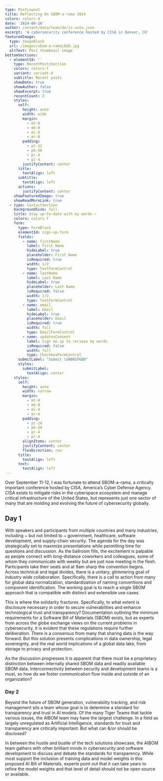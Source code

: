 ```yaml
---
type: PostLayout
title: Reflecting On SBOM-a-rama 2024
colors: colors-d
date: '2024-09-16'
author: content/data/team/doris-soto.json
excerpt: 'A cybersecurity conference hosted by CISA in Denver, CO'
featuredImage:
  type: ImageBlock
  url: /images/sbom-a-ramaLOGO.jpg
  altText: Post thumbnail image
bottomSections:
  - elementId: ''
    type: RecentPostsSection
    colors: colors-f
    variant: variant-d
    subtitle: Recent posts
    showDate: true
    showAuthor: false
    showExcerpt: true
    recentCount: 2
    styles:
      self:
        height: auto
        width: wide
        margin:
          - mt-0
          - mb-0
          - ml-0
          - mr-0
        padding:
          - pt-12
          - pb-56
          - pr-4
          - pl-4
        justifyContent: center
      title:
        textAlign: left
      subtitle:
        textAlign: left
      actions:
        justifyContent: center
    showFeaturedImage: true
    showReadMoreLink: true
  - type: ContactSection
    backgroundSize: full
    title: Stay up-to-date with my words ✍️
    colors: colors-f
    form:
      type: FormBlock
      elementId: sign-up-form
      fields:
        - name: firstName
          label: First Name
          hideLabel: true
          placeholder: First Name
          isRequired: true
          width: 1/2
          type: TextFormControl
        - name: lastName
          label: Last Name
          hideLabel: true
          placeholder: Last Name
          isRequired: false
          width: 1/2
          type: TextFormControl
        - name: email
          label: Email
          hideLabel: true
          placeholder: Email
          isRequired: true
          width: full
          type: EmailFormControl
        - name: updatesConsent
          label: Sign me up to recieve my words
          isRequired: false
          width: full
          type: CheckboxFormControl
      submitLabel: "Submit \U0001F680"
      styles:
        submitLabel:
          textAlign: center
    styles:
      self:
        height: auto
        width: narrow
        margin:
          - mt-0
          - mb-0
          - ml-4
          - mr-4
        padding:
          - pt-24
          - pb-24
          - pr-4
          - pl-4
        alignItems: center
        justifyContent: center
        flexDirection: row
      title:
        textAlign: left
      text:
        textAlign: left
---
```

Over September 11-12, I was fortunate to attend SBOM-a-rama, a critically important conference hosted by CISA, America’s Cyber Defense Agency. CISA exists to mitigate risks in the cyberspace ecosystem and manage critical infrastructure of the United States, but represents just one sector of many that are molding and evolving the future of cybersecurity globally.

## Day 1

With speakers and participants from multiple countries and many industries, including \~ but not limited to \~ government, healthcare, software development, and supply-chain security. The agenda for the day was strategically set to maximize presentations while permitting time for questions and discussion. As the ballroom fills, the excitement is palpable as people connect with long-distance coworkers and colleagues, some of whom they communicate with weekly but are just now meeting in the flesh. Participants take their seats and at 9am sharp the convention begins. Across technical and legal divides, there is a unitary, glimmering goal of industry wide collaboration. Specifically, there is a call to action from many for global data normalization, standardization of naming conventions and component identification. The working goal is to reach a single SBOM approach that is compatible with distinct and extensible use cases.

This is where the solidarity fractures. Specifically, to what extent is disclosure necessary in order to secure vulnerabilities and enhance technological trust and transparency? Documentation outlining the minimum requirements for a Software Bill of Materials (SBOM) exists, but as experts from across the globe exchange views on the current problems in cybersecurity, it is evident that these regulations require further deliberation. There is a consensus from many that sharing data is the way forward. But this solution presents complications in data ownership, legal sovereignty, and the real world implications of a global data lake, from storage to privacy and protection.

As the discussion progresses it is apparent that there must be a proprietary distinction between internally shared SBOM data and readily available SBOM data. Interconnectivity between security and development teams is a must, so how do we foster communication flow inside and outside of an organization?

### Day 2

Beyond the future of SBOM generation, vulnerability tracking, and risk management sits a team whose goal is to determine a standard for transparency and trust in AI models. Of the many Tiger Teams that tackle various issues, the AIBOM team may have the largest challenge. In a field as largely unregulated as Artificial Intelligence, standards for trust and transparency are critically important. But what can &/or should be disclosed? 

In between the hustle and bustle of the tech solutions showcase, the AIBOM team gathers with other brilliant minds in cybersecurity and software development to discuss and debate the standards for transparency. While most support the inclusion of training data and model weights in this proposed AI Bill of Materials, experts point out that it can take years to refine the model weights and that level of detail should not be open source or available. 

